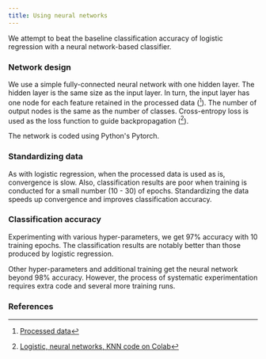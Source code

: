 ```yaml
---
title: Using neural networks
---
```

We attempt to beat the baseline classification accuracy of logistic regression with a neural network-based classifier.

### Network design
We use a simple fully-connected neural network with one hidden layer. The hidden layer is the same size as the input layer. In turn, the input layer has one node for each feature retained in the processed data ([^data1]). The number of output nodes is the same as the number of classes. Cross-entropy loss is used as the loss function to guide backpropagation ([^colab2]).

The network is coded using Python's Pytorch.

### Standardizing data
As with logistic regression, when the processed data is used as is, convergence is slow. Also, classification results are poor when training is conducted for a small number (10 - 30) of epochs. Standardizing the data speeds up convergence and improves classification accuracy.

### Classification accuracy
Experimenting with various hyper-parameters, we get 97% accuracy with 10 training epochs. The classification results are notably better than those produced by logistic regression.

Other hyper-parameters and additional training get the neural network beyond 98% accuracy. However, the process of systematic experimentation requires extra code and several more training runs.


### References
[^data1]: [Processed data](https://github.com/r-dube/CICIDS/blob/main/MachineLearningCVE/processed/bal-cicids2017.csv)
[^colab2]: [Logistic, neural networks, KNN code on Colab](https://github.com/r-dube/CICIDS/blob/main/cicids_classifiers.ipynb)
